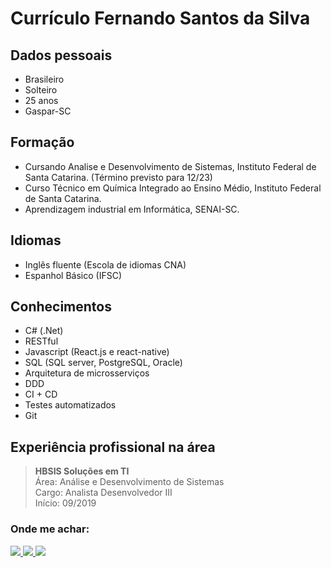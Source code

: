 # Currículo Fernando Santos da Silva

## Dados pessoais
- Brasileiro
- Solteiro
- 25 anos
- Gaspar-SC

## Formação
- Cursando Analise e Desenvolvimento de Sistemas, Instituto Federal de
Santa Catarina. (Término previsto para 12/23)
- Curso Técnico em Química Integrado ao Ensino Médio, Instituto Federal de
Santa Catarina.
- Aprendizagem industrial em Informática, SENAI-SC.

## Idiomas
- Inglês fluente (Escola de idiomas CNA)
- Espanhol Básico (IFSC)

## Conhecimentos
 - C# (.Net)
 - RESTful
 - Javascript (React.js e react-native)
 - SQL (SQL server, PostgreSQL, Oracle)
 - Arquitetura de microsserviços
 - DDD
 - CI + CD
 - Testes automatizados
 - Git

## Experiência profissional na área
> <strong>HBSIS Soluções em TI</strong> <br>
Área: Análise e Desenvolvimento de Sistemas <br>
Cargo: Analista Desenvolvedor III <br>
Início: 09/2019

### Onde me achar:

<a href='https://www.linkedin.com/in/fernandosantossilva/' target="_blank">
  <img src="https://img.shields.io/badge/LinkedIn-0077B5?style=for-the-badge&logo=linkedin&logoColor=white"/>
</a>
<a href='https://www.npmjs.com/~fernando.silva' target="_blank">
  <img src="https://img.shields.io/badge/NPM-ededed?style=for-the-badge&logo=npm"/>
</a>
<a href='https://github.com/fernando-silva-dev' target="_blank">
  <img src="https://img.shields.io/badge/GitHub-000?style=for-the-badge&logo=github"/>
</a>
